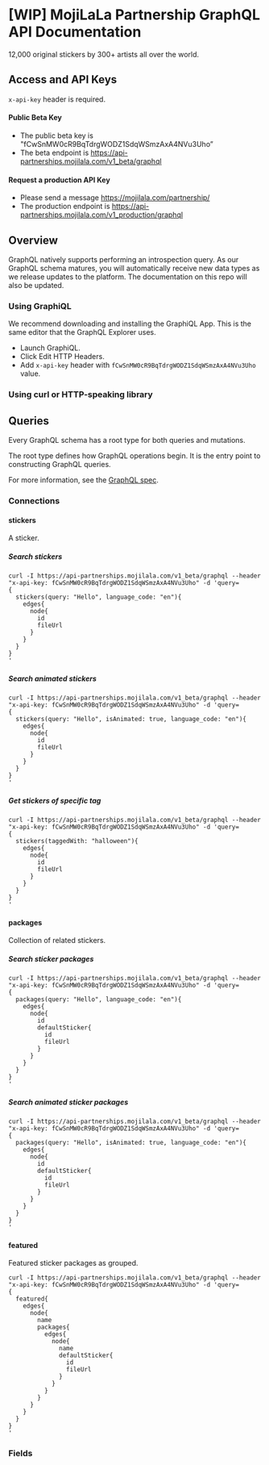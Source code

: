 # [WIP] MojiLaLa Partnership GraphQL API Documentation

12,000 original stickers by 300+ artists all over the world.

## Access and API Keys

`x-api-key` header is required.

#### Public Beta Key

* The public beta key is "fCwSnMW0cR9BqTdrgWODZ1SdqWSmzAxA4NVu3Uho”
* The beta endpoint is https://api-partnerships.mojilala.com/v1_beta/graphql

#### Request a production API Key

* Please send a message https://mojilala.com/partnership/
* The production endpoint is https://api-partnerships.mojilala.com/v1_production/graphql

## Overview

GraphQL natively supports performing an introspection query. As our GraphQL schema matures, you will automatically receive new data types as we release updates to the platform. The documentation on this repo will also be updated.

### Using GraphiQL
We recommend downloading and installing the GraphiQL App. This is the same editor that the GraphQL Explorer uses.

* Launch GraphiQL.
* Click Edit HTTP Headers.
* Add `x-api-key` header with `fCwSnMW0cR9BqTdrgWODZ1SdqWSmzAxA4NVu3Uho` value.

### Using curl or HTTP-speaking library



## Queries

Every GraphQL schema has a root type for both queries and mutations.

The root type defines how GraphQL operations begin. It is the entry point to constructing GraphQL queries.

For more information, see the [GraphQL spec](https://facebook.github.io/graphql/#sec-Type-System).

### Connections

#### stickers

A sticker.

##### Search stickers

```
curl -I https://api-partnerships.mojilala.com/v1_beta/graphql --header "x-api-key: fCwSnMW0cR9BqTdrgWODZ1SdqWSmzAxA4NVu3Uho" -d 'query=
{
  stickers(query: "Hello", language_code: "en"){
    edges{
      node{
        id
        fileUrl
      }
    }
  }
}
'
```

##### Search animated stickers

```
curl -I https://api-partnerships.mojilala.com/v1_beta/graphql --header "x-api-key: fCwSnMW0cR9BqTdrgWODZ1SdqWSmzAxA4NVu3Uho" -d 'query=
{
  stickers(query: "Hello", isAnimated: true, language_code: "en"){
    edges{
      node{
        id
        fileUrl
      }
    }
  }
}
'
```

##### Get stickers of specific tag

```
curl -I https://api-partnerships.mojilala.com/v1_beta/graphql --header "x-api-key: fCwSnMW0cR9BqTdrgWODZ1SdqWSmzAxA4NVu3Uho" -d 'query=
{
  stickers(taggedWith: "halloween"){
    edges{
      node{
        id
        fileUrl
      }
    }
  }
}
'
```

#### packages

Collection of related stickers.

##### Search sticker packages
```
curl -I https://api-partnerships.mojilala.com/v1_beta/graphql --header "x-api-key: fCwSnMW0cR9BqTdrgWODZ1SdqWSmzAxA4NVu3Uho" -d 'query=
{
  packages(query: "Hello", language_code: "en"){
    edges{
      node{
        id
        defaultSticker{
          id
          fileUrl
        }
      }
    }
  }
}
'
```
##### Search animated sticker packages
```
curl -I https://api-partnerships.mojilala.com/v1_beta/graphql --header "x-api-key: fCwSnMW0cR9BqTdrgWODZ1SdqWSmzAxA4NVu3Uho" -d 'query=
{
  packages(query: "Hello", isAnimated: true, language_code: "en"){
    edges{
      node{
        id
        defaultSticker{
          id
          fileUrl
        }
      }
    }
  }
}
'
```

#### featured

Featured sticker packages as grouped.

```
curl -I https://api-partnerships.mojilala.com/v1_beta/graphql --header "x-api-key: fCwSnMW0cR9BqTdrgWODZ1SdqWSmzAxA4NVu3Uho" -d 'query=
{
  featured{
    edges{
      node{
        name
        packages{
          edges{
            node{
              name
              defaultSticker{
                id              
                fileUrl
              }
            }
          }
        }
      }
    }
  }
}
'
```

### Fields

####    